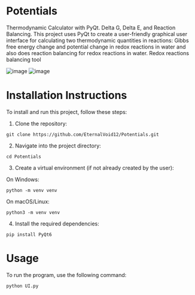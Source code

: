 # Potentials
Thermodynamic Calculator with PyQt. Delta G, Delta E, and Reaction Balancing. This project uses PyQt to create a user-friendly graphical user interface for calculating two thermodynamic quantities in reactions: Gibbs free energy change and potential change in redox reactions in water and also does reaction balancing for redox reactions in water. Redox reactions balancing tool


![image](https://github.com/user-attachments/assets/aa44d4db-45da-49d1-983d-8912fa084e6d)
![image](https://github.com/user-attachments/assets/9732879a-9ead-4e33-954b-ac5aaf6d3327)



# Installation Instructions
To install and run this project, follow these steps:

1. Clone the repository:
```
git clone https://github.com/EternalVoid12/Potentials.git

```
2. Navigate into the project directory:
```
cd Potentials
```
3. Create a virtual environment (if not already created by the user):

On Windows:
```
python -m venv venv
```
On macOS/Linux:
```
python3 -m venv venv
```
4. Install the required dependencies:
```
pip install PyQt6
```
# Usage
To run the program, use the following command:
```
python UI.py
```





